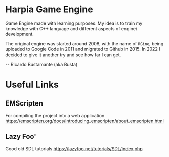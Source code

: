# Harpia Game Engine
Game Engine made with learning purposes. My idea is to train my knowledge with C++ language and different aspects of engine/ development.

The original engine was started around 2008, with the name of `RGine`, being uploaded to Google Code in 2011 and migrated to Github in 2015. In 2022 I decided to give it another try and see how far I can get.

-- Ricardo Bustamante (aka Busta)

# Useful Links

## EMScripten
For compiling the project into a web application
https://emscripten.org/docs/introducing_emscripten/about_emscripten.html

## Lazy Foo' 
Good old SDL tutorials
https://lazyfoo.net/tutorials/SDL/index.php